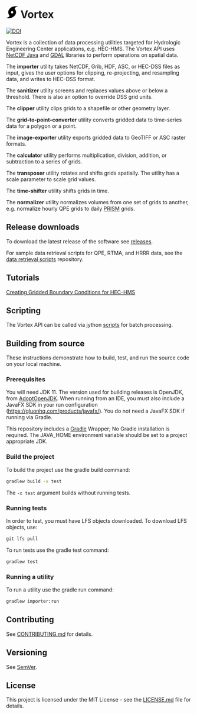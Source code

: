 <img src="vortex-ui/src/main/resources/images/vortex_black.png" alt="[logo]" width="32"/> Vortex
=======================

[![DOI](https://zenodo.org/badge/193537999.svg)](https://zenodo.org/badge/latestdoi/193537999)

Vortex is a collection of data processing utilities targeted for Hydrologic Engineering Center applications, e.g. HEC-HMS. The Vortex API uses [NetCDF Java](https://www.unidata.ucar.edu/software/thredds/current/netcdf-java/) and [GDAL](https://gdal.org/) libraries to perform operations on spatial data.

The **importer** utility takes NetCDF, Grib, HDF, ASC, or HEC-DSS files as input, gives the user options for clipping, re-projecting, and resampling data, and writes to HEC-DSS format.

The **sanitizer** utility screens and replaces values above or below a threshold. There is also an option to override DSS grid units.

The **clipper** utility clips grids to a shapefile or other geometry layer. 

The **grid-to-point-converter** utility converts gridded data to time-series data for a polygon or a point.

The **image-exporter** utility exports gridded data to GeoTIFF or ASC raster formats.

The **calculator** utility performs multiplication, division, addition, or subtraction to a series of grids.

The **transposer** utility rotates and shifts grids spatially. The utility has a scale parameter to scale grid values.

The **time-shifter** utility shifts grids in time.

The **normalizer** utility normalizes volumes from one set of grids to another, e.g. normalize hourly QPE grids to daily [PRISM](http://www.prism.oregonstate.edu/) grids.

## Release downloads

To download the latest release of the software see [releases](https://github.com/HydrologicEngineeringCenter/Vortex/releases).

For sample data retrieval scripts for QPE, RTMA, and HRRR data, see the [data retrieval scripts](https://github.com/HydrologicEngineeringCenter/data-retrieval-scripts) repository.

## Tutorials

[Creating Gridded Boundary Conditions for HEC-HMS](https://www.hec.usace.army.mil/confluence/display/HMSGUIDES/Creating+Gridded+Boundary+Conditions+for+HEC-HMS)

## Scripting

The Vortex API can be called via jython [scripts](https://github.com/HydrologicEngineeringCenter/Vortex/wiki/Vortex-scripting-example) for batch processing.

## Building from source

These instructions demonstrate how to build, test, and run the source code on your local machine.  

### Prerequisites

You will need JDK 11.  The version used for building releases is OpenJDK, from [AdoptOpenJDK](https://adoptopenjdk.net/releases.html). When running from an IDE, you must also include a JavaFX SDK in your run configuration (https://gluonhq.com/products/javafx/). You do not need a JavaFX SDK if running via Gradle.

This repository includes a [Gradle](https://gradle.org/) Wrapper; No Gradle installation is required. The JAVA_HOME environment variable should be set to a project appropriate JDK.

### Build the project

To build the project use the gradle build command:

```bat
gradlew build -x test
```
The `-x test` argument builds without running tests.

### Running tests
In order to test, you must have LFS objects downloaded. To download LFS objects, use:

```bat
git lfs pull
```

To run tests use the gradle test command:

```bat
gradlew test
```

### Running a utility

To run a utility use the gradle run command:

```bat
gradlew importer:run
```

## Contributing

See [CONTRIBUTING.md](https://github.com/HydrologicEngineeringCenter/Vortex/blob/master/CONTRIBUTING.md) for details.

## Versioning

See [SemVer](http://semver.org/). 

## License

This project is licensed under the MIT License - see the [LICENSE.md](LICENSE.md) file for details.
